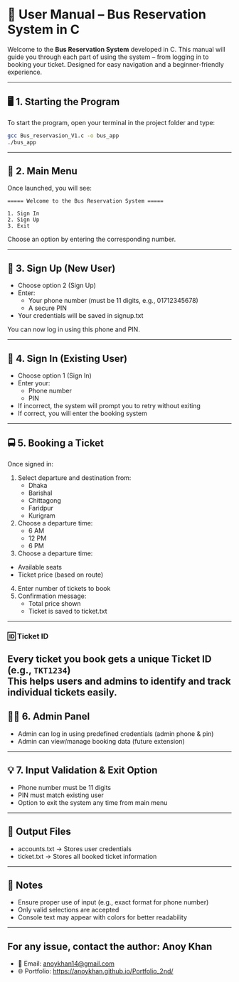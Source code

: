 # 📘 User Manual – Bus Reservation System in C

Welcome to the **Bus Reservation System** developed in C. This manual will guide you through each part of using the system – from logging in to booking your ticket. Designed for easy navigation and a beginner-friendly experience.

---

## 🖥 1. Starting the Program

To start the program, open your terminal in the project folder and type:

```bash
gcc Bus_reservasion_V1.c -o bus_app
./bus_app
```
---
## 🔐 2. Main Menu
Once launched, you will see:
```
===== Welcome to the Bus Reservation System =====

1. Sign In
2. Sign Up
3. Exit

```
Choose an option by entering the corresponding number.

---

## 🧾 3. Sign Up (New User)
- Choose option 2 (Sign Up)
- Enter:
  - Your phone number (must be 11 digits, e.g., 01712345678)
  - A secure PIN
- Your credentials will be saved in signup.txt

You can now log in using this phone and PIN.

---

## 🔑 4. Sign In (Existing User)
- Choose option 1 (Sign In)
- Enter your:
  - Phone number 
  - PIN
- If incorrect, the system will prompt you to retry without exiting
- If correct, you will enter the booking system
---
## 🚍 5. Booking a Ticket
Once signed in:
1. Select departure and destination from:
   - Dhaka 
   - Barishal 
   - Chittagong
   - Faridpur
   - Kurigram
2. Choose a departure time:
   - 6 AM
   - 12 PM
   - 6 PM
3. Choose a departure time:
  - Available seats
  - Ticket price (based on route)
4. Enter number of tickets to book
5. Confirmation message:
   - Total price shown
   - Ticket is saved to ticket.txt
---
### 🆔 Ticket ID
Every ticket you book gets a unique **Ticket ID** (e.g., `TKT1234`)  
This helps users and admins to identify and track individual tickets easily.
---

## 🧑‍💼 6. Admin Panel
- Admin can log in using predefined credentials (admin phone & pin)
- Admin can view/manage booking data (future extension)
---
## 💡 7. Input Validation & Exit Option
- Phone number must be 11 digits
- PIN must match existing user
- Option to exit the system any time from main menu
---
## 📁 Output Files
- accounts.txt → Stores user credentials
- ticket.txt → Stores all booked ticket information
---
## 📌 Notes
- Ensure proper use of input (e.g., exact format for phone number)
- Only valid selections are accepted
- Console text may appear with colors for better readability
---
## For any issue, contact the author: Anoy Khan
- 📧 Email: anoykhan14@gmail.com
- 🌐 Portfolio: https://anoykhan.github.io/Portfolio_2nd/